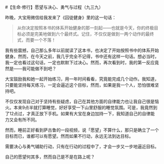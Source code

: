 #【生命⋅修行】愿望与决心、勇气与过程（九三九）

昨晚，大宝用微信给我发来了《囚徒健身》里的这一句话：

> 从你决定按照本书的体系开始健身的那一刻起——也就是今天，你的终极目标必须是完美地做到六个最终式。记住，不仅仅是做到一两个动作的最终式，而要一个不落！

我有些震撼，自己那么多年以前就读了这本书，也决定了开始按照书中的体系开始健身。然而，在今天之前，我几乎完全不记得，书中还有这样一句话。想必当时，我一定也看过这句话，一定也默默下过决心。然而，再次看到时，我的第一反应竟然是——我可能做不到吧？

大宝鼓励我和她一起开始练习，用一年时间看看，究竟能完成几个动作。我知道，只要能坚持每天练习，一定会逼近这个目标，然而，如果是我一个人，恐怕很难坚持吧。

不仅仅发现自己对于坚持有些疑虑，自己在其他方面的自律能力也让我自己很是恼火。本来9点半就打算睡觉，好好享受一下山里舒服的睡觉氛围。可是，我竟然到了12点过，才真正放下手机。如果有大宝在身边加持一下，我知道自己的自律能力又会有所不同。

然而，睡前正好看到萨古鲁的一段视频，说「愿望」不算什么，那只是确立了一个目标而已，谁都可以有愿望。然而如果不行动，永远无法到达目标。

需要决心与勇气辅助行动，只有在行动的过程中了，才会一步又一步地逼近目标。

自己的愿望何其多，然而自己是不是在路上呢？